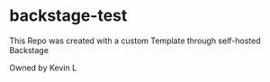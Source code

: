 # backstage-test

This Repo was created with a custom Template through self-hosted Backstage

Owned by Kevin L
